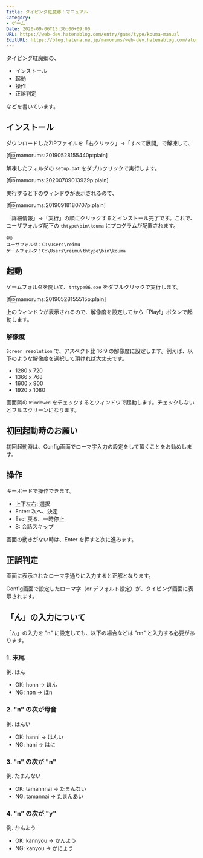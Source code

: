 ```yaml
---
Title: タイピング紅魔郷：マニュアル
Category:
- ゲーム
Date: 2020-09-06T13:30:00+09:00
URL: https://web-dev.hatenablog.com/entry/game/type/kouma-manual
EditURL: https://blog.hatena.ne.jp/mamorums/web-dev.hatenablog.com/atom/entry/17680117127170710374
---
```


タイピング紅魔郷の、

- インストール
- 起動
- 操作
- 正誤判定

などを書いています。


## インストール
ダウンロードしたZIPファイルを「右クリック」→「すべて展開」で解凍して、

[f:id:mamorums:20190528155440p:plain]

解凍したフォルダの `setup.bat` をダブルクリックで実行します。

[f:id:mamorums:20200709013929p:plain]

実行すると下のウィンドウが表示されるので、

[f:id:mamorums:20190918180707p:plain]

「詳細情報」→「実行」の順にクリックするとインストール完了です。これで、ユーザフォルダ配下の `thtype\bin\kouma` にプログラムが配置されます。

```
例）
ユーザフォルダ：C:\Users\reimu
ゲームフォルダ：C:\Users\reimu\thtype\bin\kouma
```


## 起動
ゲームフォルダを開いて、`thtype06.exe` をダブルクリックで実行します。

[f:id:mamorums:20190528155515p:plain]

上のウィンドウが表示されるので、解像度を設定してから「Play!」ボタンで起動します。

### 解像度
`Screen resolution` で、アスペクト比 16:9 の解像度に設定します。例えば、以下のような解像度を選択して頂ければ大丈夫です。

- 1280 x 720
- 1366 x 768
- 1600 x 900
- 1920 x 1080

画面隣の `Windowed` をチェックするとウィンドウで起動します。チェックしないとフルスクリーンになります。


## 初回起動時のお願い
初回起動時は、Config画面でローマ字入力の設定をして頂くことをお勧めします。


## 操作
キーボードで操作できます。

- 上下左右: 選択
- Enter: 次へ、決定
- Esc: 戻る、一時停止
- S: 会話スキップ

画面の動きがない時は、Enter を押すと次に進みます。


## 正誤判定
画面に表示されたローマ字通りに入力すると正解となります。

Config画面で設定したローマ字（or デフォルト設定）が、タイピング画面に表示されます。


## 「ん」の入力について
「ん」の入力を "n" に設定しても、以下の場合などは "nn" と入力する必要があります。

### 1. 末尾
例. ほん

- OK: honn -> ほん
- NG: hon -> ほn

### 2. "n" の次が母音
例. はんい

- OK: hanni -> はんい
- NG: hani -> はに

### 3. "n" の次が "n"
例. たまんない

- OK: tamannnai -> たまんない
- NG: tamannai -> たまんあい

### 4. "n" の次が "y"
例. かんよう

- OK: kannyou -> かんよう
- NG: kanyou -> かにょう
